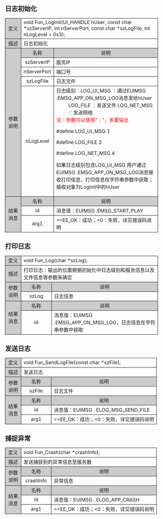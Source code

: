 ## 日志初始化

<style>
	table{
		border-collapse:collapse;
		width:100%;
	}
	table tr td{
		border:1px solid #000;
	}
</style>
<table >
<tr><td style="background-color:#ccc;text-align:center;width:35px;">定义</td><td colspan="2">void Fun_LogInit(UI_HANDLE hUser, const char *szServerIP, int nServerPort, const char *szLogFile, int nLogLevel = 0x3);
</td></tr>
<tr><td style="background-color:#ccc;text-align:center">描述</td><td colspan="2">日志初始化</td></tr>
<tr><td rowspan="5" style="background-color:#ccc;text-align:center">参数说明</td><td style="background-color:#ccc;text-align:center;width:20%;">名称</td><td style="background-color:#ccc;text-align:center">说明</td></tr>
<tr><td style="text-align:center">szServerIP</td>
<td>服务IP</td></tr>
<tr><td style="text-align:center">nServerPort</td>
<td>端口号</td></tr>
<tr><td style="text-align:center">szLogFile</td>
<td>日志文件</td></tr>
<tr><td style="text-align:center">nLogLevel</td>
<td>
日志级别：LOG_UI_MSG ：通过EUIMSG .EMSG_APP_ON_MSG_LOG消息发给hUser
<div style="margin-left:40px;">
LOG_FILE    ：发送文件
LOG_NET_MSG ：发送网络
</div>
<label style="color:red">注：参数可以使用“｜”，多重输出</label>

#define   LOG_UI_MSG  1

#define   LOG_FILE    2

#define   LOG_NET_MSG 4

如果日志级别包含LOG_UI_MSG   用户通过EUIMSG .EMSG_APP_ON_MSG_LOG消息接收打印信息，打印信息在字符串参数中获取；接收对象为LogInit中的hUser
</td></tr>
<tr><td rowspan="3" style="background-color:#ccc;text-align:center">结果消息
</td><td style="background-color:#ccc;text-align:center;width:20%;">名称</td><td style="background-color:#ccc;text-align:center;">说明
</td></tr>
<tr><td style="text-align:center">id</td>
<td>消息值：EUIMSG   .EMSG_START_PLAY</td></tr>
<tr><td style="text-align:center">arg1
</td><td>==EE_OK：成功；<0：失败，详见错误码说明</td></tr>
</table>

## 打印日志

<table >
<tr><td style="background-color:#ccc;text-align:center;width:35px;">定义</td><td colspan="2">void Fun_Log(char *szLog);</td></tr>
<tr><td style="background-color:#ccc;text-align:center">描述</td><td colspan="2">打印日志：输出的位置根据初始化中日志级别和服务信息以及文件信息等参数来确定</td></tr>
<tr><td rowspan="2" style="background-color:#ccc;text-align:center">参数说明</td><td style="background-color:#ccc;text-align:center;width:20%;">名称</td><td style="background-color:#ccc;text-align:center">说明</td></tr>
<tr><td style="text-align:center">szLog</td>
<td>日志信息</td></tr>
<tr><td rowspan="2" style="background-color:#ccc;text-align:center">结果消息
</td><td style="background-color:#ccc;text-align:center;width:20%;">名称</td><td style="background-color:#ccc;text-align:center;">说明
</td></tr>
<tr><td style="text-align:center">id</td>
<td>消息值：EUIMSG   .EMSG_APP_ON_MSG_LOG，日志信息在字符串参数中获取
</td></tr>
</table>

## 发送日志

<table >
<tr><td style="background-color:#ccc;text-align:center;width:35px;">定义</td><td colspan="2">void Fun_SendLogFile(const char *szFile);</td></tr>
<tr><td style="background-color:#ccc;text-align:center">描述</td><td colspan="2">发送日志</td></tr>
<tr><td rowspan="2" style="background-color:#ccc;text-align:center">参数说明</td><td style="background-color:#ccc;text-align:center;width:20%;">名称</td><td style="background-color:#ccc;text-align:center">说明</td></tr>
<tr><td style="text-align:center">szFile</td>
<td>日志文件</td></tr>
<tr><td rowspan="3" style="background-color:#ccc;text-align:center">结果消息
</td><td style="background-color:#ccc;text-align:center;width:20%;">名称</td><td style="background-color:#ccc;text-align:center;">说明
</td></tr>
<tr><td style="text-align:center">id</td>
<td>消息值：EUIMSG   . ELOG_MSG_SEND_FILE</td></tr>
<tr><td style="text-align:center">arg1</td>
<td>==EE_OK：成功；<0：失败，详见错误码说明</td></tr>
</table>

## 捕捉异常

<table >
<tr><td style="background-color:#ccc;text-align:center;width:35px;">定义</td><td colspan="2">void Fun_Crash(char *crashInfo);</td></tr>
<tr><td style="background-color:#ccc;text-align:center">描述</td><td colspan="2">发送捕获到的异常信息至服务器</td></tr>
<tr><td rowspan="2" style="background-color:#ccc;text-align:center">参数说明</td><td style="background-color:#ccc;text-align:center;width:20%;">名称</td><td style="background-color:#ccc;text-align:center">说明</td></tr>
<tr><td style="text-align:center">crashInfo</td>
<td>异常信息</td></tr>
<tr><td rowspan="3" style="background-color:#ccc;text-align:center">结果消息
</td><td style="background-color:#ccc;text-align:center;width:20%;">名称</td><td style="background-color:#ccc;text-align:center;">说明
</td></tr>
<tr><td style="text-align:center">id</td>
<td>消息值：EUIMSG   . ELOG_APP_CRASH</td></tr>
<tr><td style="text-align:center">arg1</td>
<td>==EE_OK：成功；<0：失败，详见错误码说明</td></tr>
</table>















